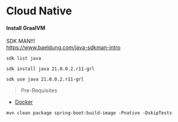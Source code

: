 # Cloud Native

#### Install GraalVM

SDK MAN!!!   
https://www.baeldung.com/java-sdkman-intro

```
sdk list java
```

```
sdk install java 21.0.0.2.r11-grl
```

```
sdk use java 21.0.0.2.r11-grl
```

> Pre-Requisites
 - [Docker](https://docs.docker.com/engine/install/) 
```shell
mvn clean package spring-boot:build-image -Pnative -DskipTests
```    
